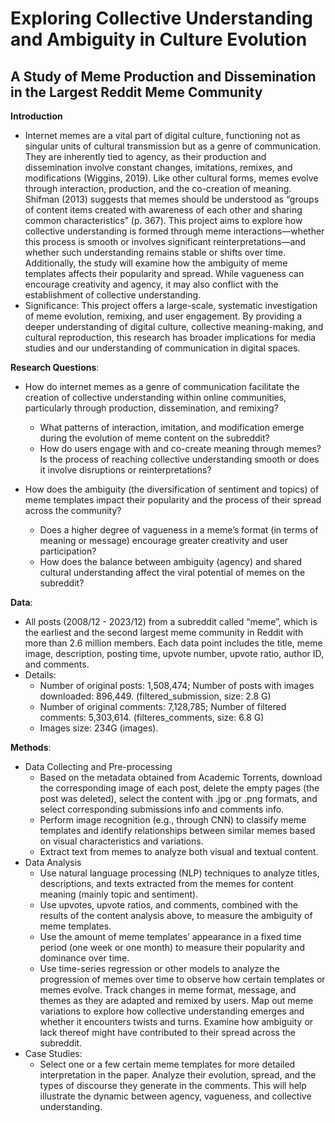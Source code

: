 # Exploring Collective Understanding and Ambiguity in Culture Evolution  
## A Study of Meme Production and Dissemination in the Largest Reddit Meme Community

**Introduction**
* Internet memes are a vital part of digital culture, functioning not as singular units of cultural transmission but as a genre of communication. They are inherently tied to agency, as their production and dissemination involve constant changes, imitations, remixes, and modifications (Wiggins, 2019). Like other cultural forms, memes evolve through interaction, production, and the co-creation of meaning. Shifman (2013) suggests that memes should be understood as “groups of content items created with awareness of each other and sharing common characteristics” (p. 367). This project aims to explore how collective understanding is formed through meme interactions—whether this process is smooth or involves significant reinterpretations—and whether such understanding remains stable or shifts over time. Additionally, the study will examine how the ambiguity of meme templates affects their popularity and spread. While vagueness can encourage creativity and agency, it may also conflict with the establishment of collective understanding.   
* Significance: This project offers a large-scale, systematic investigation of meme evolution, remixing, and user engagement. By providing a deeper understanding of digital culture, collective meaning-making, and cultural reproduction, this research has broader implications for media studies and our understanding of communication in digital spaces.

**Research Questions**:  
  * How do internet memes as a genre of communication facilitate the creation of collective understanding within online communities, particularly through production, dissemination, and remixing?  
    * What patterns of interaction, imitation, and modification emerge during the evolution of meme content on the subreddit?  
    * How do users engage with and co-create meaning through memes? Is the process of reaching collective understanding smooth or does it involve disruptions or reinterpretations?  

  * How does the ambiguity (the diversification of sentiment and topics) of meme templates impact their popularity and the process of their spread across the community?  
    * Does a higher degree of vagueness in a meme’s format (in terms of meaning or message) encourage greater creativity and user participation?  
    * How does the balance between ambiguity (agency) and shared cultural understanding affect the viral potential of memes on the subreddit?  


**Data**:    
  * All posts (2008/12 - 2023/12) from a subreddit called “meme”, which is the earliest and the second largest meme community in Reddit with more than 2.6 million members. Each data point includes the title, meme image, description, posting time, upvote number, upvote ratio, author ID, and comments.
  * Details:
    * Number of original posts: 1,508,474; Number of posts with images downloaded: 896,449. (filtered_submission, size: 2.8 G)  
    * Number of original comments: 7,128,785; Number of filtered comments: 5,303,614. (filteres_comments, size: 6.8 G)  
    * Images size: 234G (images).   
   

   
**Methods**:  
  * Data Collecting and Pre-processing  
    * Based on the metadata obtained from Academic Torrents, download the corresponding image of each post, delete the empty pages (the post was deleted), select the content with .jpg or .png formats, and select corresponding submissions info and comments info.
    * Perform image recognition (e.g., through CNN) to classify meme templates and identify relationships between similar memes based on visual characteristics and variations.
    * Extract text from memes to analyze both visual and textual content.
  * Data Analysis
    * Use natural language processing (NLP) techniques to analyze titles, descriptions, and texts extracted from the memes for content meaning (mainly topic and sentiment).
    * Use upvotes, upvote ratios, and comments, combined with the results of the content analysis above, to measure the ambiguity of meme templates.
    * Use the amount of meme templates’ appearance in a fixed time period (one week or one month) to measure their popularity and dominance over time.
    * Use time-series regression or other models to analyze the progression of memes over time to observe how certain templates or memes evolve. Track changes in meme format, message, and themes as they are adapted and remixed by users. Map out meme variations to explore how collective understanding emerges and whether it encounters twists and turns. Examine how ambiguity or lack thereof might have contributed to their spread across the subreddit.  
  * Case Studies:
    * Select one or a few certain meme templates for more detailed interpretation in the paper. Analyze their evolution, spread, and the types of discourse they generate in the comments. This will help illustrate the dynamic between agency, vagueness, and collective understanding.  

